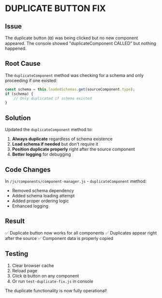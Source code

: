 # DUPLICATE BUTTON FIX

## Issue
The duplicate button (⧉) was being clicked but no new component appeared. The console showed "duplicateComponent CALLED" but nothing happened.

## Root Cause
The `duplicateComponent` method was checking for a schema and only proceeding if one existed:
```javascript
const schema = this.loadedSchemas.get(sourceComponent.type);
if (schema) {
    // Only duplicated if schema existed
}
```

## Solution
Updated the `duplicateComponent` method to:
1. **Always duplicate** regardless of schema existence
2. **Load schema if needed** but don't require it
3. **Position duplicate properly** right after the source component
4. **Better logging** for debugging

## Code Changes
In `/js/components/component-manager.js` - `duplicateComponent` method:
- Removed schema dependency
- Added schema loading attempt
- Added proper ordering logic
- Enhanced logging

## Result
✅ Duplicate button now works for all components
✅ Duplicates appear right after the source
✅ Component data is properly copied

## Testing
1. Clear browser cache
2. Reload page
3. Click ⧉ button on any component
4. Or run `test-duplicate-fix.js` in console

The duplicate functionality is now fully operational!
